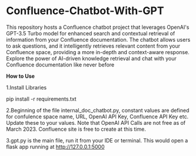 # Confluence-Chatbot-With-GPT

This repository hosts a Confluence chatbot project that leverages OpenAI's GPT-3.5 Turbo model for enhanced search and contextual retrieval of information from your Confluence documentation. The chatbot allows users to ask questions, and it intelligently retrieves relevant content from your Confluence space, providing a more in-depth and context-aware response. Explore the power of AI-driven knowledge retrieval and chat with your Confluence documentation like never before

**How to Use**

1.Install Libraries

pip install -r requirements.txt

2.Beginning of the file internal_doc_chatbot.py, constant values are defined for confulence space name, URL, OpenAI API Key, Confluence API Key etc. Update these to your values. Note that OpenAI API Calls are not free as of March 2023. Confluence site is free to create at this time.

3.gpt.py is the main file, run it from your IDE or terminal. This would open a flask app running at http://127.0.0.1:5000
